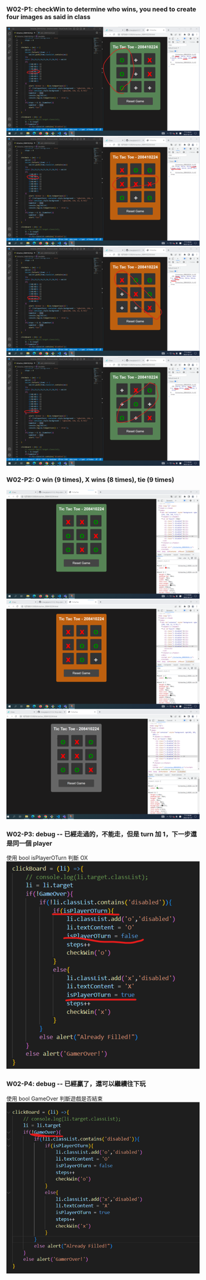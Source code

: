 ### W02-P1: checkWin to determine who wins, you need to create four images as said in class

![](w02-p1-1.png)
![](w02-p1-2.png)
![](w02-p1-3.png)
![](w02-p1-4.png)

### W02-P2: O win (9 times), X wins (8 times), tie (9 times)

![](w02-p2-1.png)
![](w02-p2-2.png)
![](w02-p2-3.png)

### W02-P3: debug -- 已經走過的，不能走，但是 turn 加 1，下一步還是同一個 player

使用 bool isPlayerOTurn 判斷 OX
![](w02-p3.png)

### W02-P4: debug -- 已經贏了，還可以繼續往下玩

使用 bool GameOver 判斷遊戲是否結束
![](w02-p4.png)
